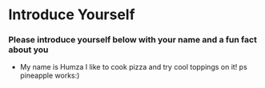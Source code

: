 # Introduce Yourself
### Please introduce yourself below with your name and a fun fact about you
- My name is Humza I like to cook pizza and try cool toppings on it! ps pineapple works:)
